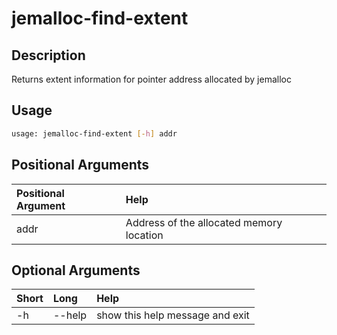 <!-- THIS PART OF THIS FILE IS AUTOGENERATED. DO NOT MODIFY IT. See scripts/generate_docs.sh -->




# jemalloc-find-extent

## Description


Returns extent information for pointer address allocated by jemalloc
## Usage


```bash
usage: jemalloc-find-extent [-h] addr

```
## Positional Arguments

|Positional Argument|Help|
| :--- | :--- |
|addr|Address of the allocated memory location|

## Optional Arguments

|Short|Long|Help|
| :--- | :--- | :--- |
|-h|--help|show this help message and exit|

<!-- END OF AUTOGENERATED PART. Do not modify this line or the line below, they mark the end of the auto-generated part of the file. If you want to extend the documentation in a way which cannot easily be done by adding to the command help description, write below the following line. -->
<!-- ------------\>8---- ----\>8---- ----\>8------------ -->

